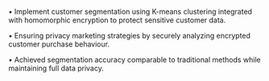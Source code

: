 • Implement customer segmentation using K-means clustering integrated with homomorphic encryption to protect sensitive customer data.

• Ensuring privacy marketing strategies by securely analyzing encrypted
customer purchase behaviour.

• Achieved segmentation accuracy comparable to traditional methods while
maintaining full data privacy.
